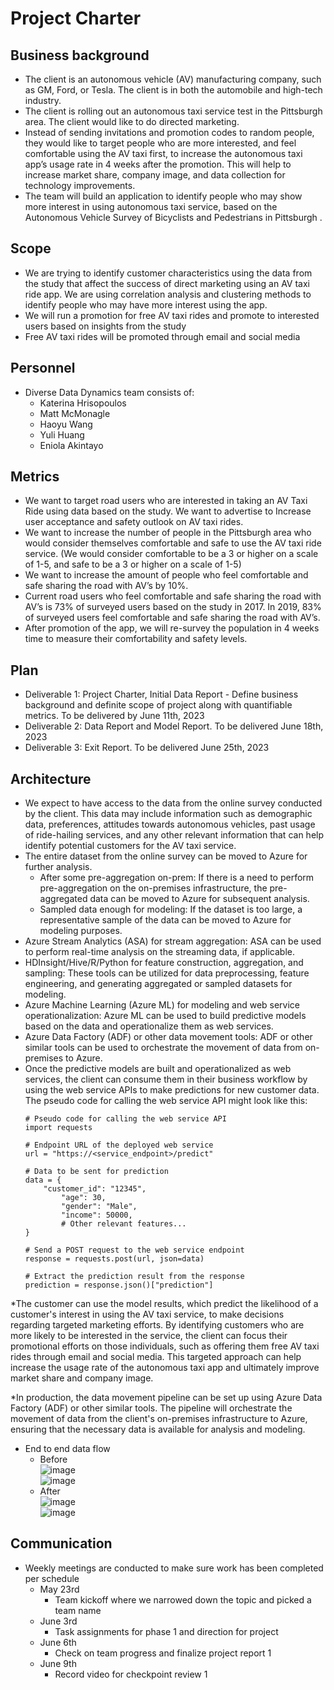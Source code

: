 # Project Charter

## Business background

* The client is an autonomous vehicle (AV) manufacturing company, such as GM, Ford, or Tesla. The client is in both the automobile and high-tech industry.
* The client is rolling out an autonomous taxi service test in the Pittsburgh area. The client would like to do directed marketing. 
* Instead of sending invitations and promotion codes to random people, they would like to target people who are more interested, and feel comfortable using the AV taxi first, to increase the autonomous taxi app’s usage rate in 4 weeks after the promotion. This will help to increase market share, company image, and data collection for technology improvements. 
* The team will build an application to identify people who may show more interest in using autonomous taxi service, based on the Autonomous Vehicle Survey of Bicyclists and Pedestrians in Pittsburgh .

## Scope
* We are trying to identify customer characteristics using the data from the study that affect the success of direct marketing using an AV taxi ride app. We are using correlation analysis and clustering methods to identify people who may have more interest using the app. 
* We will run a promotion for free AV taxi rides and promote to interested users based on insights from the study
* Free AV taxi rides will be promoted through email and social media

	
## Personnel
* Diverse Data Dynamics team consists of:
	* Katerina Hrisopoulos
	* Matt McMonagle
	* Haoyu Wang
	* Yuli Huang
	* Eniola Akintayo

	
## Metrics
* We want to target road users who are interested in taking an AV Taxi Ride using data based on the study. We want to advertise to Increase user acceptance and safety outlook on AV taxi rides.
* We want to increase the number of people in the Pittsburgh area who would consider themselves comfortable and safe to use the AV taxi ride service. (We would consider comfortable to be a 3 or higher on a scale of 1-5, and safe to be a 3 or higher on a scale of 1-5)
* We want to increase the amount of people who feel comfortable and safe sharing the road with AV’s by 10%.
* Current road users who feel comfortable and safe sharing the road with AV’s is 73% of surveyed users based on the study in 2017. In 2019, 83% of surveyed users feel comfortable and safe sharing the road with AV’s.
* After promotion of the app, we will re-survey the population in 4 weeks time to measure their comfortability and safety levels.


## Plan
* Deliverable 1: Project Charter, Initial Data Report - Define business background and definite scope of project along with quantifiable metrics. To be delivered by June 11th, 2023
* Deliverable 2: Data Report and Model Report. To be delivered June 18th, 2023
* Deliverable 3: Exit Report. To be delivered June 25th, 2023


## Architecture
* We expect to have access to the data from the online survey conducted by the client. This data may include information such as demographic data, preferences, attitudes towards autonomous vehicles, past usage of ride-hailing services, and any other relevant information that can help identify potential customers for the AV taxi service.
* The entire dataset from the online survey can be moved to Azure for further analysis.
	* After some pre-aggregation on-prem: If there is a need to perform pre-aggregation on the on-premises infrastructure, the pre-aggregated data can be moved to Azure for subsequent analysis.
	* Sampled data enough for modeling: If the dataset is too large, a representative sample of the data can be moved to Azure for modeling purposes.
* Azure Stream Analytics (ASA) for stream aggregation: ASA can be used to perform real-time analysis on the streaming data, if applicable.
* HDInsight/Hive/R/Python for feature construction, aggregation, and sampling: These tools can be utilized for data preprocessing, feature engineering, and generating aggregated or sampled datasets for modeling.
* Azure Machine Learning (Azure ML) for modeling and web service operationalization: Azure ML can be used to build predictive models based on the data and operationalize them as web services.
* Azure Data Factory (ADF) or other data movement tools: ADF or other similar tools can be used to orchestrate the movement of data from on-premises to Azure.
* Once the predictive models are built and operationalized as web services, the client can consume them in their business workflow by using the web service APIs to make predictions for new customer data. The pseudo code for calling the web service API might look like this:
	```
	# Pseudo code for calling the web service API
	import requests

	# Endpoint URL of the deployed web service
	url = "https://<service_endpoint>/predict"

	# Data to be sent for prediction
	data = {
   	    "customer_id": "12345",
    	    "age": 30,
    	    "gender": "Male",
    	    "income": 50000,
    	    # Other relevant features...
	}

	# Send a POST request to the web service endpoint
	response = requests.post(url, json=data)

	# Extract the prediction result from the response
	prediction = response.json()["prediction"]
	```

*The customer can use the model results, which predict the likelihood of a customer's interest in using the AV taxi service, to make decisions regarding targeted marketing efforts. By identifying customers who are more likely to be interested in the service, the client can focus their promotional efforts on those individuals, such as offering them free AV taxi rides through email and social media. This targeted approach can help increase the usage rate of the autonomous taxi app and ultimately improve market share and company image.

*In production, the data movement pipeline can be set up using Azure Data Factory (ADF) or other similar tools. The pipeline will orchestrate the movement of data from the client's on-premises infrastructure to Azure, ensuring that the necessary data is available for analysis and modeling.


* End to end data flow
	* Before <br>
		![image](https://github.com/CMU-SoftwareDesignforDS-Team/AutoVehicles/assets/83882370/fe1b5031-3296-4498-92c8-c4c72e72465c)<br>
		![image](https://github.com/CMU-SoftwareDesignforDS-Team/AutoVehicles/assets/83882370/d37bb31f-6ac1-44e1-9787-bcbe2750147c)<br>
	* After <br>
		![image](https://github.com/CMU-SoftwareDesignforDS-Team/AutoVehicles/assets/83882370/ca78f95d-7fea-44d7-86f6-eab1e9be1af6)<br>
		![image](https://github.com/CMU-SoftwareDesignforDS-Team/AutoVehicles/assets/83882370/607e7952-0e1e-4ca4-9f8f-8cc7a1dfe1e3)<br>


## Communication
* Weekly meetings are conducted to make sure work has been completed per schedule
	* May 23rd
		* Team kickoff where we narrowed down the topic and picked a team name
	* June 3rd
		* Task assignments for phase 1 and direction for project
	* June 6th
		* Check on team progress and finalize project report 1
	* June 9th
		* Record video for checkpoint review 1


